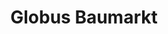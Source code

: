 ---
title: "Globus Baumarkt"
url: /muellheim-im-markgraeflerland/globus-baumarkt/
shop: Baumarkt
---